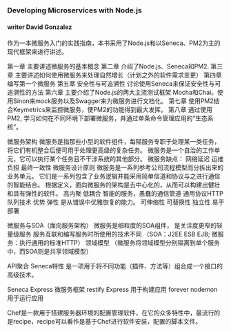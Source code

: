 ### Developing Microservices with Node.js
#### writer David Gonzalez
作为一本微服务入门的实践指南，本书采用了Node.js和以Seneca、PM2为主的现代框架来进行讲述。

第一章 主要讲述微服务的基本概念
第二章 介绍了Node.js、Seneca和PM2.
第三章 主要讲述如何使用微服务来处理自然增长（计划之外的软件需求变更）
第四章 编写第一个微服务
第五章 安全性与可追溯性 讨论使用Seneca来保证安全性与可追溯性的方法
第六章 主要介绍了Node.js的两大主流测试框架  Mocha和Chai。使用Sinon来mock服务以及Swagger来为微服务进行文档化。
第七章 使用PM2结合Keymetrics来监控微服务，使PM2的功能得到最大发挥。
第八章 通过使用PM2, 学习如何在不同环境下部署微服务，并通过单条命令管理应用的“生态系统”。

微服务架构
  微服务是指那些小型的软件组件，每隔服务专职于处理某一类任务，将它们有机整合后便可用于处理更高级的复杂任务。
  微服务是一个自治的工作单元，它可以执行某个任务且不干涉系统的其他部分。
  微服务缺点：
    网络延迟
    运维负担
    最终一致性
  微服务设计原则
    微服务是一系列参考公司流程模型而分拆出来的业务单元。
    它们是一系列包含了业务逻辑并能采用简单信道和协议与之进行通信的智能结合。
    根据定义，面向微服务的架构是去中心化的，从而可以构建出健壮和具有弹性的软件。
    高内聚 低耦合
    智能的服务，愚蠢的通信管道  通用协议HTTP 队列技术
  优势
    弹性 是从错误中优雅恢复的能力。
    可伸缩性
    可替换性
    独立性
    易于部署

  微服务与SOA（面向服务架构）
    微服务是细粒度的SOA组件， 是关注度更窄的轻量级服务
    服务互联和编写服务时所使用的技术不同 （SOA：J2EE ESB EJB; 微服务：执行通用的标准HTTP）
    领域模型 （微服务将领域模型分别隔离到单个服务中，而SOA则是共享领域模型）

  API聚合 Seneca特性  是一项用于将不同功能（插件、方法等）组合成一个接口的高级技术。


Seneca Express  微服务框架
restify Express 用于构建应用
forever nodemon 用于运行应用

Chef是一款用于搭建服务器环境的配置管理软件，在它的众多特性中，最流行的是recipe，recipe可以看作是基于Chef进行软件安装，配置的脚本文件。

